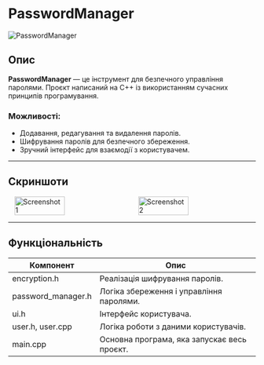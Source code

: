 # PasswordManager

![PasswordManager](https://img.shields.io/badge/C++-Project-blue?style=for-the-badge&logo=c%2B%2B)

## Опис

**PasswordManager** — це інструмент для безпечного управління паролями. Проєкт написаний на C++ із використанням сучасних принципів програмування.

### Можливості:
- Додавання, редагування та видалення паролів.
- Шифрування паролів для безпечного збереження.
- Зручний інтерфейс для взаємодії з користувачем.

---

## Скриншоти

<div style="display: flex; justify-content: space-around;">
    <img src="https://github.com/user-attachments/assets/f08f4094-84aa-426e-bd8f-2b97c37fc874" alt="Screenshot 1" style="width: 45%;">
    <img src="https://github.com/user-attachments/assets/06150a2c-454c-43ca-a5b1-3f640a96a2fb" alt="Screenshot 2" style="width: 45%; margin-right=20px">
</div>


---

## Функціональність

| **Компонент**        | **Опис**                                             |
|----------------------|------------------------------------------------------|
| encryption.h         | Реалізація шифрування паролів.                       |
| password_manager.h   | Логіка збереження і управління паролями.             |
| ui.h                 | Інтерфейс користувача.                               |
| user.h, user.cpp     | Логіка роботи з даними користувачів.                 |
| main.cpp             | Основна програма, яка запускає весь проєкт.          |



